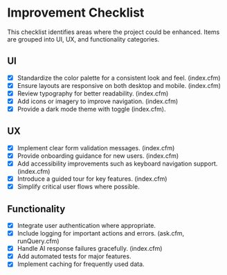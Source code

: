 # Improvement Checklist

This checklist identifies areas where the project could be enhanced. Items are grouped into UI, UX, and functionality categories.

## UI
- [x] Standardize the color palette for a consistent look and feel. (index.cfm)
- [x] Ensure layouts are responsive on both desktop and mobile. (index.cfm)
- [x] Review typography for better readability. (index.cfm)
- [x] Add icons or imagery to improve navigation. (index.cfm)
- [x] Provide a dark mode theme with toggle (index.cfm).

## UX
- [x] Implement clear form validation messages. (index.cfm)
- [x] Provide onboarding guidance for new users. (index.cfm)
- [x] Add accessibility improvements such as keyboard navigation support. (index.cfm)
- [x] Introduce a guided tour for key features. (index.cfm)
- [x] Simplify critical user flows where possible.

## Functionality
- [x] Integrate user authentication where appropriate.
- [x] Include logging for important actions and errors. (ask.cfm, runQuery.cfm)
- [x] Handle AI response failures gracefully. (index.cfm)
- [x] Add automated tests for major features.
- [x] Implement caching for frequently used data.
